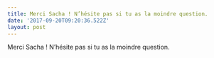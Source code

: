 ```yaml
---
title: Merci Sacha ! N’hésite pas si tu as la moindre question.
date: '2017-09-20T09:20:36.522Z'
layout: post
---
```

Merci Sacha ! N’hésite pas si tu as la moindre question.
